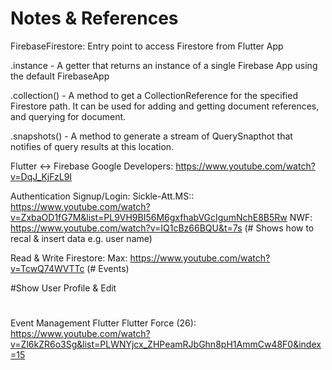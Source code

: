 # Notes & References

FirebaseFirestore:  Entry point to access Firestore from Flutter App

.instance - A getter that returns an instance of a single Firebase App using the default FirebaseApp

.collection() - A method to get a CollectionReference for the specified Firestore path. It can be used for adding and getting document references, and querying for document.

.snapshots() - A method to generate a stream of QuerySnapthot that notifies of query results at this location.


Flutter <-> Firebase
Google Developers: https://www.youtube.com/watch?v=DqJ_KjFzL9I


Authentication Signup/Login:
Sickle-Att.MS:: https://www.youtube.com/watch?v=ZxbaOD1fG7M&list=PL9VH9BI56M6gxfhabVGcIgumNchE8B5Rw
NWF: https://www.youtube.com/watch?v=IQ1cBz66BQU&t=7s
(# Shows how to recal & insert data e.g. user name)


Read & Write Firestore: 
Max: https://www.youtube.com/watch?v=TcwQ74WVTTc
(# Events)

#Show User Profile & Edit

# 

Event Management Flutter
Flutter Force (26): https://www.youtube.com/watch?v=Zl6kZR6o3Sg&list=PLWNYjcx_ZHPeamRJbGhn8pH1AmmCw48F0&index=15